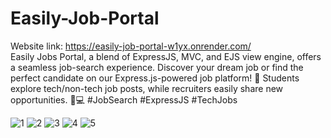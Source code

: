 # Easily-Job-Portal 
Website link: https://easily-job-portal-w1yx.onrender.com/
<br/>
Easily Jobs Portal, a blend of ExpressJS, MVC, and EJS view engine, offers a seamless job-search experience. Discover your dream job or find the perfect candidate on our Express.js-powered job platform! 🚀 Students explore tech/non-tech job posts, while recruiters easily share new opportunities. 💼💻 #JobSearch #ExpressJS #TechJobs

![1](https://github.com/Aditya-IIITD/Easily-Job-Portal/assets/58390543/0de1e3e8-2f57-4fa7-9d19-2caf85e34e42)
![2](https://github.com/Aditya-IIITD/Easily-Job-Portal/assets/58390543/56b035cb-cc4a-4d84-aa7b-812a142bfea0)
![3](https://github.com/Aditya-IIITD/Easily-Job-Portal/assets/58390543/4dc1cdbe-eab9-477d-b80f-64c13de794f2)
![4](https://github.com/Aditya-IIITD/Easily-Job-Portal/assets/58390543/5aee459c-ac26-4a17-9337-5396691ef466)
![5](https://github.com/Aditya-IIITD/Easily-Job-Portal/assets/58390543/e2e3590f-bf45-485a-be19-bc178b6a4a86)


